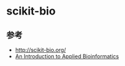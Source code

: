 # scikit-bio


## 参考

- http://scikit-bio.org/
- [An Introduction to Applied Bioinformatics](http://readiab.org/introduction.html)

